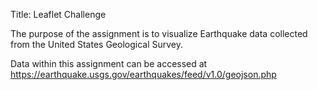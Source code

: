Title: Leaflet Challenge

The purpose of the assignment is to visualize Earthquake data collected from the United States Geological Survey.

Data within this assignment can be accessed at https://earthquake.usgs.gov/earthquakes/feed/v1.0/geojson.php

